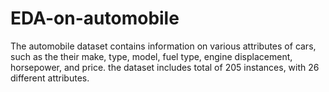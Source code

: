# EDA-on-automobile
The automobile dataset contains information on various attributes of cars, such as the their make, type, model, fuel type, engine displacement, horsepower, and price. the dataset includes total of 205 instances, with 26 different attributes.

